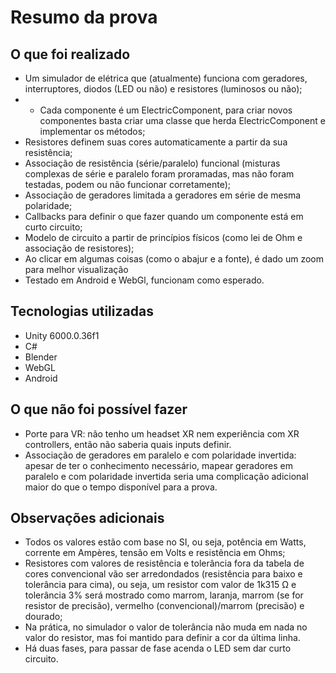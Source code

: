 # Resumo da prova
## O que foi realizado
- Um simulador de elétrica que (atualmente) funciona com geradores, interruptores, diodos (LED ou não) e resistores (luminosos ou não);
- - Cada componente é um ElectricComponent, para criar novos componentes basta criar uma classe que herda ElectricComponent e implementar os métodos;
- Resistores definem suas cores automaticamente a partir da sua resistência;
- Associação de resistência (série/paralelo) funcional (misturas complexas de série e paralelo foram proramadas, mas não foram testadas, podem ou não funcionar corretamente);
- Associação de geradores limitada a geradores em série de mesma polaridade;
- Callbacks para definir o que fazer quando um componente está em curto circuito;
- Modelo de circuito a partir de princípios físicos (como lei de Ohm e associação de resistores);
- Ao clicar em algumas coisas (como o abajur e a fonte), é dado um zoom para melhor visualização
- Testado em Android e WebGl, funcionam como esperado.
## Tecnologias utilizadas
- Unity 6000.0.36f1
- C#
- Blender
- WebGL
- Android
## O que não foi possível fazer
- Porte para VR: não tenho um headset XR nem experiência com XR controllers, então não saberia quais inputs definir.
- Associação de geradores em paralelo e com polaridade invertida: apesar de ter o conhecimento necessário, mapear geradores em paralelo e com polaridade invertida seria uma complicação adicional maior do que o tempo disponível para a prova.
## Observações adicionais
- Todos os valores estão com base no SI, ou seja, potência em Watts, corrente em Ampères, tensão em Volts e resistência em Ohms;
- Resistores com valores de resistência e tolerância fora da tabela de cores convencional vão ser arredondados (resistência para baixo e tolerância para cima), ou seja, um resistor com valor de 1k315 Ω e tolerância 3% será mostrado como marrom, laranja, marrom (se for resistor de precisão), vermelho (convencional)/marrom (precisão) e dourado;
- Na prática, no simulador o valor de tolerância não muda em nada no valor do resistor, mas foi mantido para definir a cor da última linha.
- Há duas fases, para passar de fase acenda o LED sem dar curto circuito.